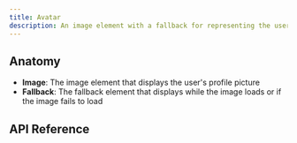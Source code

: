 ```yaml
---
title: Avatar
description: An image element with a fallback for representing the user.
---
```


<script>
    import { APITable, KbdTable } from '$docs/components'
    export let data
</script>

## Anatomy

- **Image**: The image element that displays the user's profile picture
- **Fallback**: The fallback element that displays while the image loads or if the image
  fails to load

## API Reference

<APITable data={data.builder} />
